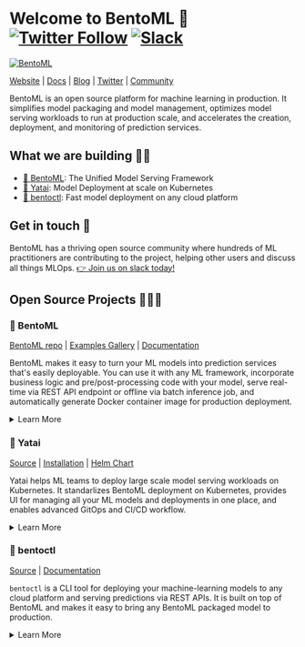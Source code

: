 # Welcome to BentoML 👋  [![Twitter Follow](https://img.shields.io/twitter/follow/bentomlai?style=social)](https://twitter.com/bentomlai) [![Slack](https://img.shields.io/badge/Slack-Join-4A154B?style=social)](https://l.linklyhq.com/l/ktO8)

[![BentoML](https://user-images.githubusercontent.com/489344/178160978-6e13a849-d16a-43b4-9ada-ef30f35922fa.png)](http://bentoml.com)

[Website](http://bentoml.com) | [Docs](https://docs.bentoml.org) | [Blog](https://modelserving.com) | [Twitter](https://twitter.com/bentomlai) | [Community](https://l.linklyhq.com/l/ktO8)

BentoML is an open source platform for machine learning in production. It simplifies model packaging and model management, optimizes model serving workloads to run at production scale, and accelerates the creation, deployment, and monitoring of prediction services.


## What we are building 👩‍🍳


- [🍱 BentoML](https://github.com/bentoml/BentoML): The Unified Model Serving Framework
- [🦄️ Yatai](https://github.com/bentoml/Yatai): Model Deployment at scale on Kubernetes
- [🚀 bentoctl](https://github.com/bentoml/bentoctl): Fast model deployment on any cloud platform


## Get in touch 💬

BentoML has a thriving open source community where hundreds of ML practitioners are contributing to the project, helping other users and discuss all things MLOps. [👉 Join us on slack today!](https://l.linklyhq.com/l/ktO8)

## Open Source Projects 👩🏽‍💻

### 🍱 BentoML

[BentoML repo](https://github.com/bentoml/BentoML) | [Examples Gallery](https://github.com/bentoml/gallery) | [Documentation](http://docs.bentoml.org)

BentoML makes it easy to turn your ML models into prediction services that's easily deployable. You can use it with any ML framework, incorporate business logic and pre/post-processing code with your model, serve real-time via REST API endpoint or offline via batch inference job, and automatically generate Docker container image for production deployment.

<details>
  <summary>Learn More</summary>
  
  #### Key Features:

  * Support **multiple ML frameworks** including PyTorch, TensorFlow, Scikit-Learn, XGBoost, and [many more](https://docs.bentoml.org/en/latest/frameworks/index.html)
  * Support **Adaptive Batching** which dynamically group inference requets into small batches in real-time for better performance
  * Build inference graph composed from **multiple models** or functions, and **execute them in parallel**
  * **Automatic Docker image** can be generated for production deployment
  
  #### How it works:
  
  1. Use BentoML to save your trained model:
  ```python
  import bentoml
  bentoml.pytorch.save('mnist', trained_model)
  ```

  2. Create a ML Service:
  ```python
  # mnist_service.py
  import bentoml
  from bentoml.io import Image, NumpyNdarray
  
  mnist_runner = bentoml.pytorch.load_runner("mnist")

  svc = bentoml.Service("pytorch_mnist_demo", runners=[mnist_runner])

  @svc.api(input=Image(), output=NumpyNdarray(dtype="int64"))
  async def predict_image(f: PILImage) -> "np.ndarray[t.Any, np.dtype[t.Any]]":
    arr = np.array(f)/255.0
    arr = np.expand_dims(arr, 0).astype("float32")
    output_tensor = await mnist_runner.async_run(arr)
    return output_tensor.numpy()
  ```
  
  3. Run a model server locally to test out the API endpoint:
  ```bash
  bentoml serve mnist_service.py:svc --reload
  ```
  
  4. Checkout the [Quickstart Guide](https://l.linklyhq.com/l/ktIk) to learn more！
  
  
</details>


### 🦄️ Yatai

[Source](https://github.com/bentoml/yatai) | [Installation](https://github.com/bentoml/yatai/blob/main/docs/admin-guide.md) | [Helm Chart](https://github.com/bentoml/yatai-chart)

Yatai helps ML teams to deploy large scale model serving workloads on Kubernetes. It standarlizes BentoML deployment on Kubernetes,
provides UI for managing all your ML models and deployments in one place, and enables advanced GitOps and CI/CD workflow.

<details>
  <summary>Learn More</summary>
  
  #### Key Features:

  * **Deployment Automation** - deploy Bentos as auto-scaling API endpoints on Kubernetes and easily rollout new versions
  * **Bento Registry** - manage all your team's Bentos and Models, backed by cloud blob storage(S3, MinIO)
  * **Observability** - monitoring dashboard helping users to identify model performance issues
  * **CI/CD** - flexible APIs for integrating with your training and CI/CD pipelines
  
  <img width="785" alt="yatai-overview-page" src="https://user-images.githubusercontent.com/489344/151455964-4fe30eb7-f000-43cc-8a5f-807ee450b8b6.png">

  <details>
    <summary>See more product screenshots</summary>
    <img width="785" alt="yatai-deployment-creation" src="https://user-images.githubusercontent.com/489344/151456002-d4e9f84d-8a71-4bf9-bde7-f94a74abbf3f.png">
    <img width="785" alt="yatai-bento-repos" src="https://user-images.githubusercontent.com/489344/151456379-da255519-274d-41de-a1b9-a347be279230.png">
    <img width="785" alt="yatai-model-detail" src="https://user-images.githubusercontent.com/489344/151456021-360a6d6e-acb8-494b-9f6b-868ef9d13bce.png">
    <img width="785" alt="yatai-cluster-components" src="https://user-images.githubusercontent.com/489344/151456017-abf0c77a-ba8a-43e5-8949-901ef4a8074a.png">
    <img width="785" alt="yatai-deployment-details" src="https://user-images.githubusercontent.com/489344/151456024-151c275d-b33e-480e-be34-dadab5b01915.png">
    <img width="785" alt="yatai-activities" src="https://user-images.githubusercontent.com/489344/151456011-69c283bc-7382-4b30-bfbf-2686e2abdc0f.png">
  </details>
</details>

### 🚀 bentoctl

[Source](https://github.com/bentoml/bentoctl) | [Documentation](https://github.com/bentoml/bentoctl/blob/main/docs/introduction.md)

`bentoctl` is a CLI tool for deploying your machine-learning models to any cloud platform and serving predictions via REST APIs. 
It is built on top of BentoML and makes it easy to bring any BentoML packaged model to production.

<details>
  <summary>Learn More</summary>
    
  #### Supported platforms:
  
  * [AWS EC2](https://github.com/bentoml/aws-ec2-deploy)
  * [AWS Lambda](https://github.com/bentoml/aws-lambda-deploy)
  * [AWS SageMaker](https://github.com/bentoml/aws-sagemaker-deploy)
  * [Azure Functions](https://github.com/bentoml/azure-functions-deploy)
  * [Azure Container Instances](https://github.com/bentoml/azure-container-instances-deploy)
  * [Google Cloud Run](https://github.com/bentoml/google-cloud-run-deploy)
  * [Google Compute Engine](https://github.com/bentoml/google-compute-engine-deploy)
  * [Heroku](https://github.com/bentoml/heroku-deploy)
  * [Knative](https://github.com/bentoml/bentoctl/issues/79) (WIP)
  * Looking for **Kubernetes**? Try out [Yatai: Model deployment at scale on Kubernetes](https://github.com/bentoml/Yatai).
  * **Customize deploy target** by creating bentoctl plugin from the [deployment operator template](https://github.com/bentoml/bentoctl-operator-template).

</details>

